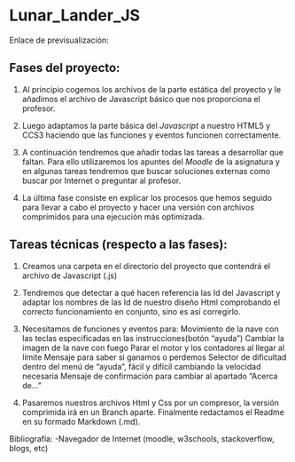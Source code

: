 # Lunar_Lander_JS
Enlace de previsualización: 

## Fases del proyecto:

1. Al principio cogemos los archivos de la parte estática del proyecto y le añadimos el archivo de Javascript básico que nos proporciona el profesor.

2. Luego adaptamos la parte básica del _Javascript_ a nuestro HTML5 y CCS3 haciendo que las funciones y eventos funcionen correctamente.

3. A continuación tendremos que añadir todas las tareas a desarrollar que faltan. Para ello utilizaremos los apuntes del _Moodle_ de la asignatura y en algunas tareas tendremos que buscar soluciones externas como buscar por Internet o preguntar al profesor.

4. La última fase consiste en explicar los procesos que hemos seguido para llevar a cabo el proyecto y hacer una versión con archivos comprimidos para una ejecución más optimizada.

## Tareas técnicas (respecto a las fases):

1. Creamos una carpeta en el directorio del proyecto que contendrá el archivo de Javascript (.js) 

2. Tendremos que detectar a qué hacen referencia las Id del Javascript y adaptar los nombres de las Id de nuestro diseño Html comprobando el correcto funcionamiento en conjunto, sino es así corregirlo.

3. Necesitamos de funciones y eventos para:
	Movimiento de la nave con las teclas especificadas en las instrucciones(botón “ayuda”)
	Cambiar la imagen de la nave con fuego
	Parar el motor y los contadores al llegar al límite
	Mensaje para saber si ganamos o perdemos
	Selector de dificultad dentro del menú de “ayuda”, fácil y difícil cambiando la velocidad 		necesaria
	Mensaje de confirmación para cambiar al apartado “Acerca de...”
4. Pasaremos nuestros archivos Html y Css por un compresor, la versión comprimida irá en un Branch aparte. Finalmente redactamos el Readme en su formado Markdown (.md).


Bibliografía:
	-Navegador de Internet (moodle, w3schools, stackoverflow, blogs, etc)
